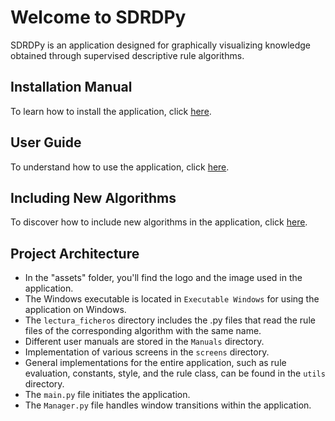 # Welcome to SDRDPy

SDRDPy is an application designed for graphically visualizing knowledge obtained through supervised descriptive rule algorithms.

## Installation Manual
To learn how to install the application, click [here](Manuals/Installation_Manual.md).

## User Guide
To understand how to use the application, click [here](Manuals/User_Guide.md).

## Including New Algorithms
To discover how to include new algorithms in the application, click [here](Manuals/Including_new_algorithms.md).

## Project Architecture
- In the "assets" folder, you'll find the logo and the image used in the application.
- The Windows executable is located in `Executable Windows` for using the application on Windows.
- The `lectura_ficheros` directory includes the .py files that read the rule files of the corresponding algorithm with the same name.
- Different user manuals are stored in the `Manuals` directory.
- Implementation of various screens in the `screens` directory.
- General implementations for the entire application, such as rule evaluation, constants, style, and the rule class, can be found in the `utils` directory.
- The `main.py` file initiates the application.
- The `Manager.py` file handles window transitions within the application.
